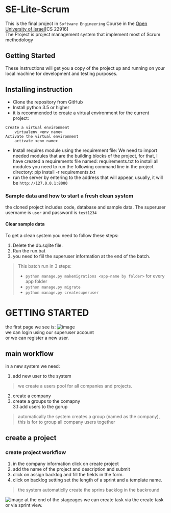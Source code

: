 # SE-Lite-Scrum
This is the final project in `Software Engineering` Course in the 
[Open University of Israel](https://www.openu.ac.il/en/pages/default.aspx)[CS 22916]  
The Project is project management system that implement most of Scrum methodology
## Getting Started
These instructions will get you a copy of the project up and running on your local machine for development and testing purposes.   

## Installing instruction
* Clone the repository from GitHub
* Install python 3.5 or higher
* it is recommended to create a virtual environment for the current project:

```
Create a virtual environment  
	virtualenv <env name>  
Activate the virtual environment  
	activate <env name>  
```
* Install requires module using the requirement file:
We need to import needed modules that are the building blocks of the project, for that, I have created a requirements file named: requirements.txt to install all modules you need to run the following command line in the project directory: 
	pip install -r requirements.txt
* run the server by entering to the address that will appear, usually, it will be `http://127.0.0.1:8000`  

### Sample data and how to start a fresh clean system
the cloned project includes code, database and sample data. The superuser username is `user` and password is `test1234`
#### Clear sample data
To get a clean system you need to follow these steps:
1.	Delete the db.sqlite file.
2.	Run the run.bat 
3.	you need to fiil the superuser information at the end of the batch.

> This batch run in 3 steps:
> *	`python manage.py makemigrations <app-name by folder>` for every app folder
> *	`python manage.py migrate` 
> *	`python manage.py createsuperuser`


# GETTING STARTED  
the first page we see is:
![image](https://user-images.githubusercontent.com/12948709/33794506-19e84aee-dcd6-11e7-96e1-acda7d6dbf4c.png)  
we can login using our superuser account  
or we can register a new user.
## main workflow
in a new system we need:
1. add new user to the system
>we create a users pool for all companies and projects.
2. create a company
3. create a groups to the comapny  
3.1 add users to the gorup
> automatically the system creates a group (named as the company), this is for to group all company users together

## create a project
### create project workflow
1. in the company information click on create project
2. add the name of the project and description and submit
3. click on assign backlog and fill the fields in the form.
4. click on backlog setting set the length of a sprint and a template name.
> the system automaticlly create the sprins backlog in the backround


![image](https://user-images.githubusercontent.com/12948709/33794971-e5114cd6-dcde-11e7-9017-d1bf97e2faf8.png)
at the end of the stageages we can create task via the create task or via sprint view.


